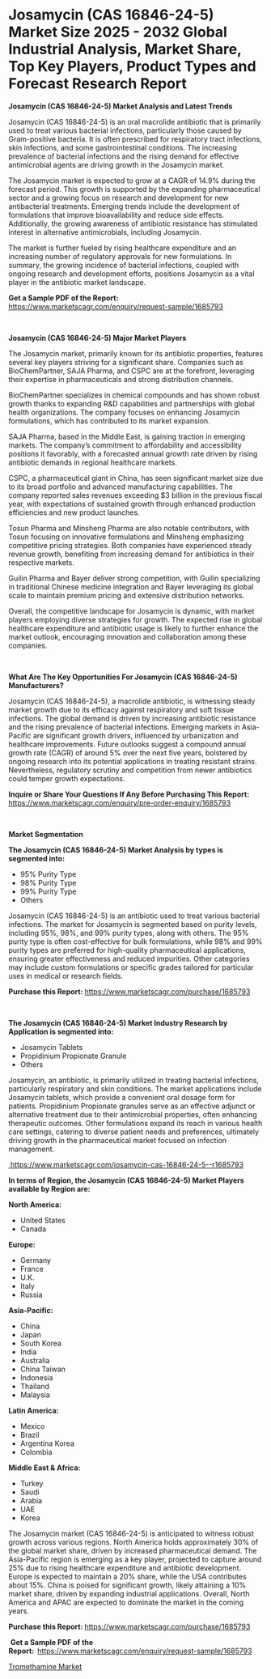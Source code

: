<p><h1>Josamycin (CAS 16846-24-5) Market Size 2025 - 2032 Global Industrial Analysis, Market Share, Top Key Players, Product Types and Forecast Research Report</h1></p><p><strong>Josamycin (CAS 16846-24-5) Market Analysis and Latest Trends</strong></p>
<p><p>Josamycin (CAS 16846-24-5) is an oral macrolide antibiotic that is primarily used to treat various bacterial infections, particularly those caused by Gram-positive bacteria. It is often prescribed for respiratory tract infections, skin infections, and some gastrointestinal conditions. The increasing prevalence of bacterial infections and the rising demand for effective antimicrobial agents are driving growth in the Josamycin market.</p><p>The Josamycin market is expected to grow at a CAGR of 14.9% during the forecast period. This growth is supported by the expanding pharmaceutical sector and a growing focus on research and development for new antibacterial treatments. Emerging trends include the development of formulations that improve bioavailability and reduce side effects. Additionally, the growing awareness of antibiotic resistance has stimulated interest in alternative antimicrobials, including Josamycin. </p><p>The market is further fueled by rising healthcare expenditure and an increasing number of regulatory approvals for new formulations. In summary, the growing incidence of bacterial infections, coupled with ongoing research and development efforts, positions Josamycin as a vital player in the antibiotic market landscape.</p></p>
<p><strong>Get a Sample PDF of the Report:&nbsp;</strong> <a href="https://www.marketscagr.com/enquiry/request-sample/1685793?utm_campaign=3220&utm_medium=2&utm_source=Github&utm_content=ia&utm_term=24032025&utm_id=josamycin-cas-16846-24-5">https://www.marketscagr.com/enquiry/request-sample/1685793</a></p>
<p>&nbsp;</p>
<p><strong>Josamycin (CAS 16846-24-5) Major Market Players</strong></p>
<p><p>The Josamycin market, primarily known for its antibiotic properties, features several key players striving for a significant share. Companies such as BioChemPartner, SAJA Pharma, and CSPC are at the forefront, leveraging their expertise in pharmaceuticals and strong distribution channels.</p><p>BioChemPartner specializes in chemical compounds and has shown robust growth thanks to expanding R&D capabilities and partnerships with global health organizations. The company focuses on enhancing Josamycin formulations, which has contributed to its market expansion.</p><p>SAJA Pharma, based in the Middle East, is gaining traction in emerging markets. The company’s commitment to affordability and accessibility positions it favorably, with a forecasted annual growth rate driven by rising antibiotic demands in regional healthcare markets.</p><p>CSPC, a pharmaceutical giant in China, has seen significant market size due to its broad portfolio and advanced manufacturing capabilities. The company reported sales revenues exceeding $3 billion in the previous fiscal year, with expectations of sustained growth through enhanced production efficiencies and new product launches.</p><p>Tosun Pharma and Minsheng Pharma are also notable contributors, with Tosun focusing on innovative formulations and Minsheng emphasizing competitive pricing strategies. Both companies have experienced steady revenue growth, benefiting from increasing demand for antibiotics in their respective markets.</p><p>Guilin Pharma and Bayer deliver strong competition, with Guilin specializing in traditional Chinese medicine integration and Bayer leveraging its global scale to maintain premium pricing and extensive distribution networks.</p><p>Overall, the competitive landscape for Josamycin is dynamic, with market players employing diverse strategies for growth. The expected rise in global healthcare expenditure and antibiotic usage is likely to further enhance the market outlook, encouraging innovation and collaboration among these companies.</p></p>
<p>&nbsp;</p>
<p><strong>What Are The Key Opportunities For Josamycin (CAS 16846-24-5) Manufacturers?</strong></p>
<p><p>Josamycin (CAS 16846-24-5), a macrolide antibiotic, is witnessing steady market growth due to its efficacy against respiratory and soft tissue infections. The global demand is driven by increasing antibiotic resistance and the rising prevalence of bacterial infections. Emerging markets in Asia-Pacific are significant growth drivers, influenced by urbanization and healthcare improvements. Future outlooks suggest a compound annual growth rate (CAGR) of around 5% over the next five years, bolstered by ongoing research into its potential applications in treating resistant strains. Nevertheless, regulatory scrutiny and competition from newer antibiotics could temper growth expectations.</p></p>
<p><strong>Inquire or Share Your Questions If Any Before Purchasing This Report:</strong> <a href="https://www.marketscagr.com/enquiry/pre-order-enquiry/1685793?utm_campaign=3220&utm_medium=2&utm_source=Github&utm_content=ia&utm_term=24032025&utm_id=josamycin-cas-16846-24-5">https://www.marketscagr.com/enquiry/pre-order-enquiry/1685793</a></p>
<p>&nbsp;</p>
<p><strong>Market Segmentation</strong></p>
<p><strong>The Josamycin (CAS 16846-24-5) Market Analysis by types is segmented into:</strong></p>
<p><ul><li>95% Purity Type</li><li>98% Purity Type</li><li>99% Purity Type</li><li>Others</li></ul></p>
<p><p>Josamycin (CAS 16846-24-5) is an antibiotic used to treat various bacterial infections. The market for Josamycin is segmented based on purity levels, including 95%, 98%, and 99% purity types, along with others. The 95% purity type is often cost-effective for bulk formulations, while 98% and 99% purity types are preferred for high-quality pharmaceutical applications, ensuring greater effectiveness and reduced impurities. Other categories may include custom formulations or specific grades tailored for particular uses in medical or research fields.</p></p>
<p><strong>Purchase this Report:&nbsp;</strong><a href="https://www.marketscagr.com/purchase/1685793?utm_campaign=3220&utm_medium=2&utm_source=Github&utm_content=ia&utm_term=24032025&utm_id=josamycin-cas-16846-24-5">https://www.marketscagr.com/purchase/1685793</a></p>
<p>&nbsp;</p>
<p><strong>The Josamycin (CAS 16846-24-5) Market Industry Research by Application is segmented into:</strong></p>
<p><ul><li>Josamycin Tablets</li><li>Propidinium Propionate Granule</li><li>Others</li></ul></p>
<p><p>Josamycin, an antibiotic, is primarily utilized in treating bacterial infections, particularly respiratory and skin conditions. The market applications include Josamycin tablets, which provide a convenient oral dosage form for patients. Propidinium Propionate granules serve as an effective adjunct or alternative treatment due to their antimicrobial properties, often enhancing therapeutic outcomes. Other formulations expand its reach in various health care settings, catering to diverse patient needs and preferences, ultimately driving growth in the pharmaceutical market focused on infection management.</p></p>
<p><a href="https://www.marketscagr.com/josamycin-cas-16846-24-5--r1685793?utm_campaign=3220&utm_medium=2&utm_source=Github&utm_content=ia&utm_term=24032025&utm_id=josamycin-cas-16846-24-5">&nbsp;https://www.marketscagr.com/josamycin-cas-16846-24-5--r1685793</a></p>
<p><strong>In terms of Region, the Josamycin (CAS 16846-24-5) Market Players available by Region are:</strong></p>
<p>
    <p> <strong> North America: </strong>
        <ul>
            <li>United States</li>
            <li>Canada</li>
        </ul>
        </p> 
    <p> <strong> Europe: </strong>
        <ul>
            <li>Germany</li>
            <li>France</li>
            <li>U.K.</li>
            <li>Italy</li>
            <li>Russia</li>
        </ul>
        </p> 
    <p> <strong> Asia-Pacific: </strong>
        <ul>
            <li>China</li>
            <li>Japan</li>
            <li>South Korea</li>
            <li>India</li>
            <li>Australia</li>
            <li>China Taiwan</li>
            <li>Indonesia</li>
            <li>Thailand</li>
            <li>Malaysia</li>
        </ul>
        </p> 
    <p> <strong> Latin America: </strong>
        <ul>
            <li>Mexico</li>
            <li>Brazil</li>
            <li>Argentina Korea</li>
            <li>Colombia</li>
        </ul>
        </p> 
    <p> <strong> Middle East & Africa: </strong>
        <ul>
            <li>Turkey</li>
            <li>Saudi</li>
            <li>Arabia</li>
            <li>UAE</li>
            <li>Korea</li>
        </ul>
    </p>
    </p>
<p><p>The Josamycin market (CAS 16846-24-5) is anticipated to witness robust growth across various regions. North America holds approximately 30% of the global market share, driven by increased pharmaceutical demand. The Asia-Pacific region is emerging as a key player, projected to capture around 25% due to rising healthcare expenditure and antibiotic development. Europe is expected to maintain a 20% share, while the USA contributes about 15%. China is poised for significant growth, likely attaining a 10% market share, driven by expanding industrial applications. Overall, North America and APAC are expected to dominate the market in the coming years.</p></p>
<p><strong>Purchase this Report: </strong><a href="https://www.marketscagr.com/purchase/1685793?utm_campaign=3220&utm_medium=2&utm_source=Github&utm_content=ia&utm_term=24032025&utm_id=josamycin-cas-16846-24-5">https://www.marketscagr.com/purchase/1685793</a></p>
<p>&nbsp;<strong>Get a Sample PDF of the Report:&nbsp;&nbsp;</strong><a href="https://www.marketscagr.com/enquiry/request-sample/1685793?utm_campaign=3220&utm_medium=2&utm_source=Github&utm_content=ia&utm_term=24032025&utm_id=josamycin-cas-16846-24-5">https://www.marketscagr.com/enquiry/request-sample/1685793</a></p>
<p><strong></strong></p>
<p><p><a href="https://github.com/pelahotayabe/Market-Research-Report-List-1/blob/main/tromethamine-market.md?utm_campaign=3220&utm_medium=2&utm_source=Github&utm_content=ia&utm_term=24032025&utm_id=josamycin-cas-16846-24-5">Tromethamine Market</a></p></p>
